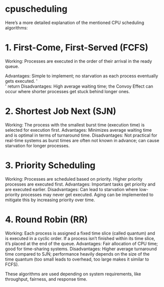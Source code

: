 # cpuscheduling
Here’s a more detailed explanation of the mentioned CPU scheduling algorithms:

# 1. First-Come, First-Served (FCFS)
Working: Processes are executed in the order of their arrival in the ready queue.

Advantages: Simple to implement; no starvation as each process eventually gets executed. '<br>' return
Disadvantages: High average waiting time; the Convoy Effect can occur where shorter processes get stuck behind longer ones.
# 2. Shortest Job Next (SJN)
Working: The process with the smallest burst time (execution time) is selected for execution first.
Advantages: Minimizes average waiting time and is optimal in terms of turnaround time.
Disadvantages: Not practical for real-time systems as burst times are often not known in advance; can cause starvation for longer processes.
# 3. Priority Scheduling
Working: Processes are scheduled based on priority. Higher priority processes are executed first.
Advantages: Important tasks get priority and are executed earlier.
Disadvantages: Can lead to starvation where low-priority processes may never get executed. Aging can be implemented to mitigate this by increasing priority over time.
# 4. Round Robin (RR)
Working: Each process is assigned a fixed time slice (called quantum) and is executed in a cyclic order. If a process isn’t finished within its time slice, it’s placed at the end of the queue.
Advantages: Fair allocation of CPU time; good for time-sharing systems.
Disadvantages: Higher average turnaround time compared to SJN; performance heavily depends on the size of the time quantum (too small leads to overhead, too large makes it similar to FCFS).

These algorithms are used depending on system requirements, like throughput, fairness, and response time.
